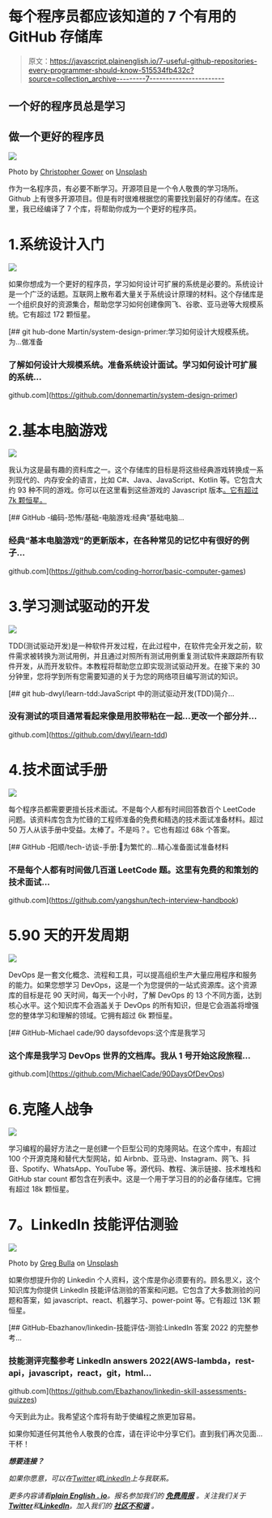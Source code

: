# 每个程序员都应该知道的 7 个有用的 GitHub 存储库

> 原文：<https://javascript.plainenglish.io/7-useful-github-repositories-every-programmer-should-know-515534fb432c?source=collection_archive---------7----------------------->

## 一个好的程序员总是学习

## 做一个更好的程序员

![](img/c0bffa7bea7b9dd87f4df86c1bdd8b13.png)

Photo by [Christopher Gower](https://unsplash.com/@cgower?utm_source=medium&utm_medium=referral) on [Unsplash](https://unsplash.com?utm_source=medium&utm_medium=referral)

作为一名程序员，有必要不断学习。开源项目是一个令人敬畏的学习场所。Github 上有很多开源项目。但是有时很难根据您的需要找到最好的存储库。在这里，我已经编译了 7 个库，将帮助你成为一个更好的程序员。

# 1.系统设计入门

![](img/38069cc0225cd0db1180164d062b0c9f.png)

如果你想成为一个更好的程序员，学习如何设计可扩展的系统是必要的。系统设计是一个广泛的话题。互联网上散布着大量关于系统设计原理的材料。这个存储库是一个组织良好的资源集合，帮助您学习如何创建像网飞、谷歌、亚马逊等大规模系统。它有超过 172 颗恒星。

[](https://github.com/donnemartin/system-design-primer) [## git hub-done Martin/system-design-primer:学习如何设计大规模系统。为…做准备

### 了解如何设计大规模系统。准备系统设计面试。学习如何设计可扩展的系统…

github.com](https://github.com/donnemartin/system-design-primer) 

# 2.基本电脑游戏

![](img/d4d25ea0b1f18da9ddbff339812e5a7e.png)

我认为这是最有趣的资料库之一。这个存储库的目标是将这些经典游戏转换成一系列现代的、内存安全的语言，比如 C#、Java、JavaScript、Kotlin 等。它包含大约 93 种不同的游戏。你可以在这里看到这些游戏的 Javascript 版本[。它有超过 7k 颗恒星。](https://coding-horror.github.io/basic-computer-games/)

[](https://github.com/coding-horror/basic-computer-games) [## GitHub -编码-恐怖/基础-电脑游戏:经典“基础电脑…

### 经典“基本电脑游戏”的更新版本，在各种常见的记忆中有很好的例子…

github.com](https://github.com/coding-horror/basic-computer-games) 

# 3.学习测试驱动的开发

![](img/2bd863a8045e5afe5ed3dcab8c20e1d6.png)

TDD(测试驱动开发)是一种软件开发过程，在此过程中，在软件完全开发之前，软件需求被转换为测试用例，并且通过对照所有测试用例重复测试软件来跟踪所有软件开发，从而开发软件。本教程将帮助您立即实现测试驱动开发。在接下来的 30 分钟里，您将学到所有您需要知道的关于为您的网络项目编写测试的知识。

[](https://github.com/dwyl/learn-tdd) [## git hub-dwyl/learn-tdd:JavaScript 中的测试驱动开发(TDD)简介…

### 没有测试的项目通常看起来像是用胶带粘在一起...更改一个部分并…

github.com](https://github.com/dwyl/learn-tdd) 

# 4.技术面试手册

![](img/ba000c6e6fab97cfabb2701def8b4494.png)

每个程序员都需要更擅长技术面试。不是每个人都有时间回答数百个 LeetCode 问题。该资料库包含为忙碌的工程师准备的免费和精选的技术面试准备材料。超过 50 万人从该手册中受益。太棒了。不是吗？。它也有超过 68k 个答案。

[](https://github.com/yangshun/tech-interview-handbook) [## GitHub -阳顺/tech-访谈-手册:💯为繁忙的…精心准备面试准备材料

### 不是每个人都有时间做几百道 LeetCode 题。这里有免费的和策划的技术面试…

github.com](https://github.com/yangshun/tech-interview-handbook) 

# 5.90 天的开发周期

![](img/6ffa32cb0a3c1d4e6e4d1169a2407e67.png)

DevOps 是一套文化概念、流程和工具，可以提高组织生产大量应用程序和服务的能力。如果您想学习 DevOps，这是一个为您提供的一站式资源库。这个资源库的目标是花 90 天时间，每天一个小时，了解 DevOps 的 13 个不同方面，达到核心水平。这个知识库不会涵盖关于 DevOps 的所有知识，但是它会涵盖将增强您的整体学习和理解的领域。它拥有超过 6k 颗恒星。

[](https://github.com/MichaelCade/90DaysOfDevOps) [## GitHub-Michael cade/90 daysofdevops:这个库是我学习

### 这个库是我学习 DevOps 世界的文档库。我从 1 号开始这段旅程…

github.com](https://github.com/MichaelCade/90DaysOfDevOps) 

# 6.克隆人战争

![](img/7625112565082a7a18be607c44799d4a.png)

学习编程的最好方法之一是创建一个巨型公司的克隆网站。在这个库中，有超过 100 个开源克隆和替代大型网站，如 Airbnb、亚马逊、Instagram、网飞、抖音、Spotify、WhatsApp、YouTube 等。源代码、教程、演示链接、技术堆栈和 GitHub star count 都包含在列表中。这是一个用于学习目的的必备存储库。它拥有超过 18k 颗恒星。

# **7。LinkedIn 技能评估测验**

![](img/1d4237dd4b7490a160b567d5e9847743.png)

Photo by [Greg Bulla](https://unsplash.com/@gregbulla?utm_source=medium&utm_medium=referral) on [Unsplash](https://unsplash.com?utm_source=medium&utm_medium=referral)

如果你想提升你的 Linkedin 个人资料，这个库是你必须要有的。顾名思义，这个知识库为你提供 LinkedIn 技能评估测验的答案和问题。它包含了大多数测验的问题和答案，如 javascript、react、机器学习、power-point 等。它有超过 13K 颗恒星。

[](https://github.com/Ebazhanov/linkedin-skill-assessments-quizzes) [## GitHub-Ebazhanov/linkedin-技能评估-测验:LinkedIn 答案 2022 的完整参考…

### 技能测评完整参考 LinkedIn answers 2022(AWS-lambda，rest-api，javascript，react，git，html…

github.com](https://github.com/Ebazhanov/linkedin-skill-assessments-quizzes) 

今天到此为止。我希望这个库将有助于使编程之旅更加容易。

如果你知道任何其他令人敬畏的仓库，请在评论中分享它们。直到我们再次见面…干杯！

***想要连接？***

*如果你愿意，可以在*[*Twitter*](https://twitter.com/FarhanT99598254)*或*[*LinkedIn*](https://www.linkedin.com/in/farhan-tanvir-b08520151/)*上与我联系。*

*更多内容请看*[***plain English . io***](https://plainenglish.io/)*。报名参加我们的* [***免费周报***](http://newsletter.plainenglish.io/) *。关注我们关于*[***Twitter***](https://twitter.com/inPlainEngHQ)*和*[***LinkedIn***](https://www.linkedin.com/company/inplainenglish/)*。加入我们的* [***社区不和谐***](https://discord.gg/GtDtUAvyhW) *。*